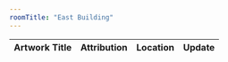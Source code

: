 ```yaml
---
roomTitle: "East Building"
---
```


<table
  id="arttable"
  data-url="../../art_change.json"
  data-filter-control="true"
  data-show-search-clear-button="true">
	<thead>
		<tr>
			<th data-field="title">Artwork Title</th>
			<th data-field="attribution" data-filter-control="input">Attribution</th>
			<th data-field="roomTitle" data-filter-control="select">Location</th>
			<th data-field="Status" data-filter-control="select">Update</th>
		</tr>
	</thead>
</table>

<script>
  $(function() {
    $('#arttable').bootstrapTable()
  })
</script>